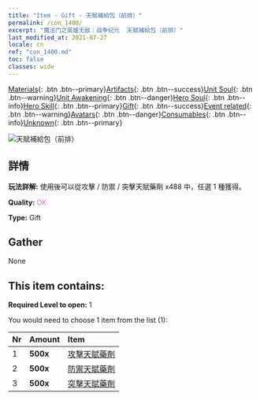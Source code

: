 ```yaml
---
title: "Item - Gift - 天賦補給包（前排）"
permalink: /con_1400/
excerpt: "魔法门之英雄无敌：战争纪元  天賦補給包（前排）"
last_modified_at: 2021-07-27
locale: cn
ref: "con_1400.md"
toc: false
classes: wide
---
```

 [Materials](/ItemsCN/){: .btn .btn--primary}[Artifacts](/ItemsCN/Artifacts/){: .btn .btn--success}[Unit Soul](/ItemsCN/UnitSoul/){: .btn .btn--warning}[Unit Awakening](/ItemsCN/UnitAwakening/){: .btn .btn--danger}[Hero Soul](/ItemsCN/HeroSoul/){: .btn .btn--info}[Hero Skill](/ItemsCN/HeroSkill/){: .btn .btn--primary}[Gift](/ItemsCN/Gift/){: .btn .btn--success}[Event related](/ItemsCN/Events/){: .btn .btn--warning}[Avatars](/ItemsCN/Avatars/){: .btn .btn--danger}[Consumables](/ItemsCN/Consumables/){: .btn .btn--info}[Unknown](/ItemsCN/Unknown/){: .btn .btn--primary}

 ![天賦補給包（前排）](/images/t/i_907014.png)

## 詳情
 **玩法詳解:** 使用後可以從攻擊 / 防禦 / 突擊天賦藥劑 x488 中，任選 1 種獲得。

 **Quality:** <span style="color: #DA70D6">OK</span>

 **Type:** Gift

## Gather

  None

## This item contains:

 **Required Level to open:** 1

 You would need to choose 1 item from the list (1):

  | Nr | Amount |     Item    |
  |:---|:-------|:------------|
  | 1 |  **500x** | [攻擊天賦藥劑](/cn/Items/con_786/) |  | 
  | 2 |  **500x** | [防禦天賦藥劑](/cn/Items/con_787/) |  | 
  | 3 |  **500x** | [突擊天賦藥劑](/cn/Items/con_788/) |  | 
